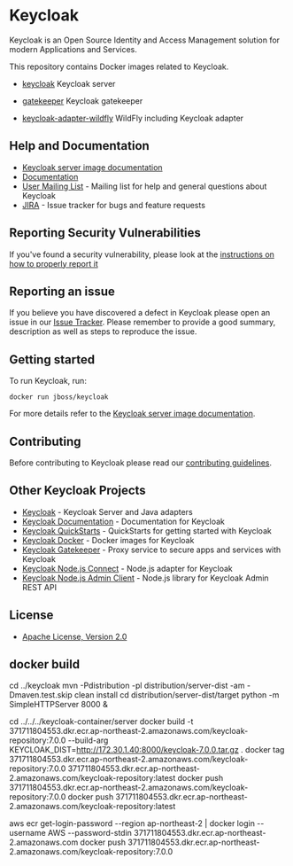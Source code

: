 # Keycloak

Keycloak is an Open Source Identity and Access Management solution for modern Applications and Services.

This repository contains Docker images related to Keycloak.

- [keycloak](https://hub.docker.com/r/jboss/keycloak) Keycloak server
* [gatekeeper](https://hub.docker.com/r/keycloak/keycloak-gatekeeper) Keycloak gatekeeper
- [keycloak-adapter-wildfly](https://hub.docker.com/r/jboss/keycloak-adapter-wildfly) WildFly including Keycloak adapter


## Help and Documentation

* [Keycloak server image documentation](server/README.md)
* [Documentation](https://www.keycloak.org/documentation.html)
* [User Mailing List](https://lists.jboss.org/mailman/listinfo/keycloak-user) - Mailing list for help and general questions about Keycloak
* [JIRA](https://issues.jboss.org/projects/KEYCLOAK) - Issue tracker for bugs and feature requests


## Reporting Security Vulnerabilities

If you've found a security vulnerability, please look at the [instructions on how to properly report it](http://www.keycloak.org/security.html)


## Reporting an issue

If you believe you have discovered a defect in Keycloak please open an issue in our [Issue Tracker](https://issues.jboss.org/projects/KEYCLOAK).
Please remember to provide a good summary, description as well as steps to reproduce the issue.


## Getting started

To run Keycloak, run:

    docker run jboss/keycloak
    
For more details refer to the [Keycloak server image documentation](server/README.md).


## Contributing

Before contributing to Keycloak please read our [contributing guidelines](CONTRIBUTING.md).


## Other Keycloak Projects

* [Keycloak](https://github.com/keycloak/keycloak) - Keycloak Server and Java adapters
* [Keycloak Documentation](https://github.com/keycloak/keycloak-documentation) - Documentation for Keycloak
* [Keycloak QuickStarts](https://github.com/keycloak/keycloak-quickstarts) - QuickStarts for getting started with Keycloak
* [Keycloak Docker](https://github.com/jboss-dockerfiles/keycloak) - Docker images for Keycloak
* [Keycloak Gatekeeper](https://github.com/keycloak/keycloak-gatekeeper) - Proxy service to secure apps and services with Keycloak
* [Keycloak Node.js Connect](https://github.com/keycloak/keycloak-nodejs-connect) - Node.js adapter for Keycloak
* [Keycloak Node.js Admin Client](https://github.com/keycloak/keycloak-nodejs-admin-client) - Node.js library for Keycloak Admin REST API


## License

* [Apache License, Version 2.0](https://www.apache.org/licenses/LICENSE-2.0)

## docker build
cd ../keycloak
mvn -Pdistribution -pl distribution/server-dist -am -Dmaven.test.skip clean install
cd distribution/server-dist/target
python -m SimpleHTTPServer 8000 &

cd ../../../keycloak-container/server 
docker build -t 371711804553.dkr.ecr.ap-northeast-2.amazonaws.com/keycloak-repository:7.0.0 --build-arg KEYCLOAK_DIST=http://172.30.1.40:8000/keycloak-7.0.0.tar.gz . 
docker tag 371711804553.dkr.ecr.ap-northeast-2.amazonaws.com/keycloak-repository:7.0.0 371711804553.dkr.ecr.ap-northeast-2.amazonaws.com/keycloak-repository:latest
docker push 371711804553.dkr.ecr.ap-northeast-2.amazonaws.com/keycloak-repository:7.0.0
docker push 371711804553.dkr.ecr.ap-northeast-2.amazonaws.com/keycloak-repository:latest

aws ecr get-login-password --region ap-northeast-2 | docker login --username AWS --password-stdin 371711804553.dkr.ecr.ap-northeast-2.amazonaws.com
docker push 371711804553.dkr.ecr.ap-northeast-2.amazonaws.com/keycloak-repository:7.0.0
